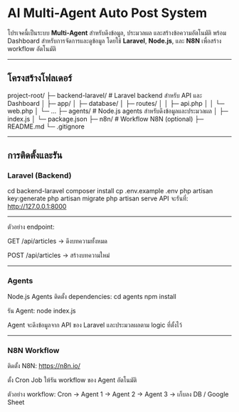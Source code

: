 # AI Multi-Agent Auto Post System

โปรเจคนี้เป็นระบบ **Multi-Agent** สำหรับดึงข้อมูล, ประมวลผล และสร้างข้อความอัตโนมัติ พร้อม Dashboard สำหรับการจัดการและดูข้อมูล โดยใช้ **Laravel**, **Node.js**, และ **N8N** เพื่อสร้าง workflow อัตโนมัติ

---

## โครงสร้างโฟลเดอร์

project-root/
├─ backend-laravel/ # Laravel backend สำหรับ API และ Dashboard
│ ├─ app/
│ ├─ database/
│ ├─ routes/
│ │ ├─ api.php
│ │ └─ web.php
│ └─ ...
├─ agents/ # Node.js agents สำหรับดึงข้อมูลและประมวลผล
│ ├─ index.js
│ └─ package.json
├─ n8n/ # Workflow N8N (optional)
├─ README.md
└─ .gitignore

---

## การติดตั้งและรัน

### Laravel (Backend)

cd backend-laravel
composer install
cp .env.example .env
php artisan key:generate
php artisan migrate
php artisan serve
API จะรันที่: http://127.0.0.1:8000

---

ตัวอย่าง endpoint:

GET /api/articles → ดึงบทความทั้งหมด

POST /api/articles → สร้างบทความใหม่

---

### Agents

Node.js Agents
ติดตั้ง dependencies:
cd agents
npm install

รัน Agent:
node index.js

Agent จะดึงข้อมูลจาก API ของ Laravel และประมวลผลตาม logic ที่ตั้งไว้

---

### N8N Workflow
ติดตั้ง N8N: https://n8n.io/

ตั้ง Cron Job ให้รัน workflow ของ Agent อัตโนมัติ

ตัวอย่าง workflow:
Cron → Agent 1 → Agent 2 → Agent 3 → เก็บลง DB / Google Sheet